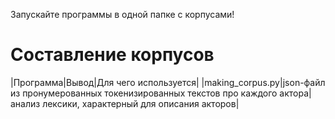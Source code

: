 Запускайте программы в одной папке с корпусами!
# Составление корпусов
|Программа|Вывод|Для чего используется|
|making_corpus.py|json-файл из пронумерованных токенизированных текстов про каждого актора|анализ лексики, характерный для описания акторов|
